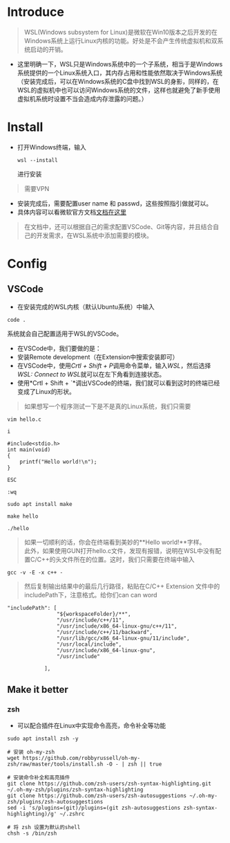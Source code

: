 # Introduce
> WSL(Windows subsystem for Linux)是微软在Win10版本之后开发的在Windows系统上运行Linux内核的功能。好处是不会产生传统虚拟机和双系统启动的开销。
- 这里明确一下，WSL只是Windows系统中的一个子系统，相当于是Windows系统提供的一个Linux系统入口，其内存占用和性能依然取决于Windows系统（安装完成后，可以在Windows系统的C盘中找到WSL的身影，同样的，在WSL的虚拟机中也可以访问Windows系统的文件，这样也就避免了新手使用虚拟机系统时设置不当会造成内存泄露的问题。）
# Install
- 打开Windows终端，输入
  ```
  wsl --install
  ```
  进行安装
> 需要VPN
- 安装完成后，需要配置user name 和 passwd，这些按照指引做就可以。
- 具体内容可以看微软官方文档[文档在这里]("https://learn.microsoft.com/zh-cn/windows/wsl/")
> 在文档中，还可以根据自己的需求配置VSCode、Git等内容，并且结合自己的开发需求，在WSL系统中添加需要的模块。

# Config
## VSCode
- 在安装完成的WSL内核（默认Ubuntu系统）中输入
```
code .
```
系统就会自己配置适用于WSL的VSCode。
- 在VSCode中，我们要做的是：
- 安装Remote development（在Extension中搜索安装即可）
- 在VSCode中，使用*Crtl + Shift + P*调用命令菜单，输入*WSL*，然后选择*WSL: Connect to WSL*就可以在左下角看到连接状态。
- 使用*Crtl + Shift + `*调出VSCode的终端，我们就可以看到这时的终端已经变成了Linux的形状。
> 如果想写一个程序测试一下是不是真的Linux系统，我们只需要
```
vim hello.c

i

#include<stdio.h>
int main(void)
{
    printf("Hello world!\n");
}

ESC

:wq

sudo apt install make

make hello

./hello
```
> 如果一切顺利的话，你会在终端看到美妙的**Hello world!**字样。  
> 此外，如果使用GUN打开hello.c文件，发现有报错，说明在WSL中没有配置C/C++的头文件所在的位置。这时，我们只需要在终端中输入
```
gcc -v -E -x c++ -

```
> 然后复制输出结果中的最后几行路径，粘贴在C/C++ Extension 文件中的includePath下，注意格式。给你们can can word
```
"includePath": [
                "${workspaceFolder}/**",
                "/usr/include/c++/11",
                "/usr/include/x86_64-linux-gnu/c++/11",
                "/usr/include/c++/11/backward",
                "/usr/lib/gcc/x86_64-linux-gnu/11/include",
                "/usr/local/include",
                "/usr/include/x86_64-linux-gnu",
                "/usr/include"
                
            ],
```

## Make it better

### zsh 
- 可以配合插件在Linux中实现命令高亮，命令补全等功能
```
sudo apt install zsh -y

# 安装 oh-my-zsh
wget https://github.com/robbyrussell/oh-my-zsh/raw/master/tools/install.sh -O - | zsh || true

# 安装命令补全和高亮插件
git clone https://github.com/zsh-users/zsh-syntax-highlighting.git ~/.oh-my-zsh/plugins/zsh-syntax-highlighting
git clone https://github.com/zsh-users/zsh-autosuggestions ~/.oh-my-zsh/plugins/zsh-autosuggestions
sed -i 's/plugins=(git)/plugins=(git zsh-autosuggestions zsh-syntax-highlighting)/g' ~/.zshrc

# 将 zsh 设置为默认的shell
chsh -s /bin/zsh
```
